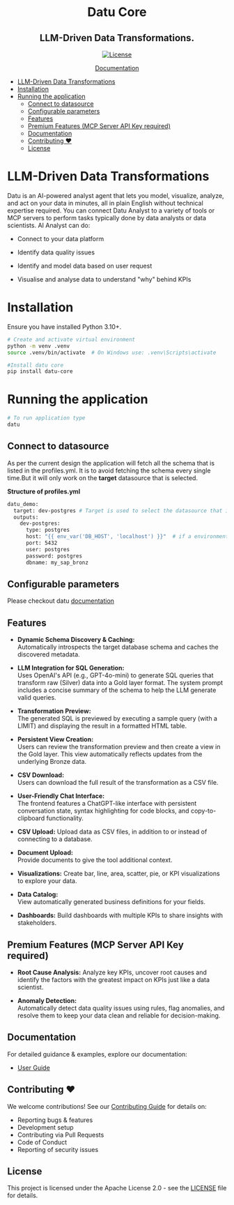 <div align="center">
  <h1>
    Datu Core
  </h1>

  <h2>
    LLM-Driven Data Transformations.
  </h2>

  <div align="center">
    <a href="https://github.com/Datuanalytics/datu-core/blob/main/LICENSE"><img alt="License" src="https://img.shields.io/badge/license-Apache%202.0-blue.svg"/></a>
  </div>
  
  <p>
    <a href="https://docs.datu.fi/">Documentation</a>
  </p>
</div>

- [LLM-Driven Data Transformations](#llm-driven-data-transformations)
- [Installation](#installation)
- [Running the application](#running-the-application)
  - [Connect to datasource](#connect-to-datasource)
  - [Configurable parameters](#configurable-parameters)
  - [Features](#features)
  - [Premium Features (MCP Server API Key required)](#premium-features-mcp-server-api-key-required)
  - [Documentation](#documentation)
  - [Contributing ❤️](#contributing-️)
  - [License](#license)

# LLM-Driven Data Transformations

Datu is an AI-powered analyst agent that lets you model, visualize, analyze, and act on your data in minutes, all in plain English without technical expertise required. You can connect Datu Analyst to a variety of tools or MCP servers to perform tasks typically done by data analysts or data scientists. AI Analyst can do:  

- Connect to your data platform  

- Identify data quality issues  

- Identify and model data based on user request  

- Visualise and analyse data to understand "why" behind KPIs  

# Installation

Ensure you have installed Python 3.10+.

```sh
# Create and activate virtual environment
python -m venv .venv
source .venv/bin/activate  # On Windows use: .venv\Scripts\activate

#Install datu core
pip install datu-core

```

# Running the application

```sh
# To run application type 
datu
```

## Connect to datasource

As per the current design the application will fetch all the schema that is listed in the profiles.yml. It is to avoid fetching the schema every single time.But it will only work on the **target** datasource that is selected.

**Structure of profiles.yml**

```sh
datu_demo:
  target: dev-postgres # Target is used to select the datasource that is currently active. Change this if you would like to use a different datasource.
  outputs:
    dev-postgres:
      type: postgres
      host: "{{ env_var('DB_HOST', 'localhost') }}"  # if a environment variable is supplied that gets priority. This is useful for not hardcoding.
      port: 5432
      user: postgres
      password: postgres
      dbname: my_sap_bronz
```

## Configurable parameters

Please checkout datu [documentation](https://docs.datu.fi)

## Features

- **Dynamic Schema Discovery & Caching:**  
  Automatically introspects the target database schema and caches the discovered metadata.

- **LLM Integration for SQL Generation:**  
  Uses OpenAI's API (e.g., GPT-4o-mini) to generate SQL queries that transform raw (Silver) data into a Gold layer format. The system prompt includes a concise summary of the schema to help the LLM generate valid queries.

- **Transformation Preview:**  
  The generated SQL is previewed by executing a sample query (with a LIMIT) and displaying the result in a formatted HTML table.

- **Persistent View Creation:**  
  Users can review the transformation preview and then create a view in the Gold layer. This view automatically reflects updates from the underlying Bronze data.

- **CSV Download:**  
  Users can download the full result of the transformation as a CSV file.

- **User-Friendly Chat Interface:**  
  The frontend features a ChatGPT-like interface with persistent conversation state, syntax highlighting for code blocks, and copy-to-clipboard functionality.

- **CSV Upload:**
  Upload data as CSV files, in addition to or instead of connecting to a database. 

- **Document Upload:**   
  Provide documents to give the tool additional context. 

- **Visualizations:** 
  Create bar, line, area, scatter, pie, or KPI visualizations to explore your data. 

- **Data Catalog:**  
  View automatically generated business definitions for your fields. 

- **Dashboards:**
  Build dashboards with multiple KPIs to share insights with stakeholders. 


## Premium Features (MCP Server API Key required) 

- **Root Cause Analysis:**
  Analyze key KPIs, uncover root causes and identify the factors with the greatest impact on KPIs just like a data scientist. 

- **Anomaly Detection:**  
  Automatically detect data quality issues using rules, flag anomalies, and resolve them to keep your data clean and reliable for decision-making. 


## Documentation

For detailed guidance & examples, explore our documentation:

- [User Guide](https://docs.datu.fi/)

## Contributing ❤️

We welcome contributions! See our [Contributing Guide](CONTRIBUTING.md) for details on:
- Reporting bugs & features
- Development setup
- Contributing via Pull Requests
- Code of Conduct
- Reporting of security issues

## License

This project is licensed under the Apache License 2.0 - see the [LICENSE](LICENSE) file for details.